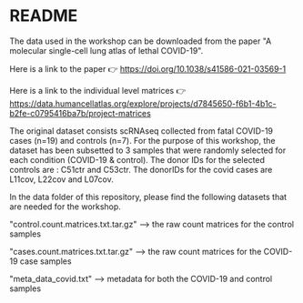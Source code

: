 # README

The data used in the workshop can be downloaded from the paper "A molecular single-cell lung atlas of lethal COVID-19". 

Here is a link to the paper 👉 https://doi.org/10.1038/s41586-021-03569-1

Here is a link to the individual level matrices 👉 https://data.humancellatlas.org/explore/projects/d7845650-f6b1-4b1c-b2fe-c0795416ba7b/project-matrices

The original dataset consists scRNAseq collected from fatal COVID-19 cases (n=19) and controls (n=7). For the purpose of this workshop, the dataset has been subsetted to 3 samples that were randomly selected for each condition (COVID-19 & control).
The donor IDs for the selected controls are : C51ctr and C53ctr. 
The donorIDs for the covid cases are L11cov, L22cov and L07cov.

In the data folder of this repository, please find the following datasets that are needed for the workshop. 

"control.count.matrices.txt.tar.gz" --> the raw count matrices for the control samples

"cases.count.matrices.txt.tar.gz" --> the raw count matrices for the COVID-19 case samples

"meta_data_covid.txt" --> metadata for both the COVID-19 and control samples
